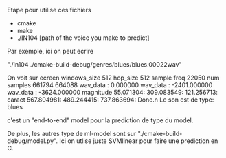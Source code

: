 Etape pour utilise ces fichiers

+ cmake
+ make
+ ./IN104 [path of the voice you make to predict]

Par exemple, ici on peut ecrire 

"./In104 ./cmake-build-debug/genres/blues/blues.00022wav"

On voit sur ecreen 
	windows_size 512
	hop_size 512
	sample freq 22050
	num samples 661794
	664088
	wav_data : 0.000000
	wav_data : -2401.000000
	wav_data : -3624.000000
	magnitude 55.071304: 309.083549: 121.256713:
	caract 567.804981: 489.244415: 737.863694:
	Done.n
	Le son est de type: blues

c'est un "end-to-end" model pour la prediction de type du model.

De plus, les autres type de ml-model sont sur "./cmake-build-debug/model.py". Ici on utlise juste SVMlinear pour faire une prediction en C. 